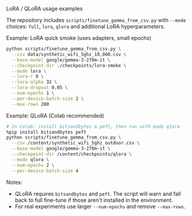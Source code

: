 LoRA / QLoRA usage examples

The repository includes `scripts/finetune_gemma_from_csv.py` with `--mode` choices: `full`, `lora`, `qlora` and additional LoRA hyperparameters.

Example: LoRA quick smoke (uses adapters, small epochs)

```bash
python scripts/finetune_gemma_from_csv.py \
  --csv data/synthetic_wifi_5ghz_10,000.csv \
  --base-model google/gemma-3-270m-it \
  --checkpoint-dir ./checkpoints/lora-smoke \
  --mode lora \
  --lora-r 8 \
  --lora-alpha 32 \
  --lora-dropout 0.05 \
  --num-epochs 1 \
  --per-device-batch-size 2 \
  --max-rows 200
```

Example: QLoRA (Colab recommended)

```bash
# In Colab: install bitsandbytes & peft, then run with mode qlora
%pip install bitsandbytes peft
python scripts/finetune_gemma_from_csv.py \
  --csv /content/synthetic_wifi_5ghz_outdoor.csv \
  --base-model google/gemma-3-270m-it \
  --checkpoint-dir /content/checkpoints/qlora \
  --mode qlora \
  --num-epochs 2 \
  --per-device-batch-size 4
```

Notes:
- QLoRA requires `bitsandbytes` and `peft`. The script will warn and fall back to full fine-tune if those aren't installed in the environment.
- For real experiments use larger `--num-epochs` and remove `--max-rows`.
